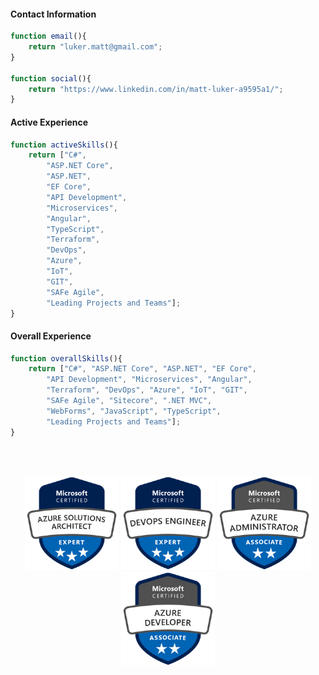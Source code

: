 #### Contact Information
```js
function email(){
	return "luker.matt@gmail.com";
}

function social(){
	return "https://www.linkedin.com/in/matt-luker-a9595a1/";
}
```
#### Active Experience
```js
function activeSkills(){
	return ["C#",
		"ASP.NET Core",
		"ASP.NET",
		"EF Core",
		"API Development",
		"Microservices",
		"Angular",
		"TypeScript",
		"Terraform",
		"DevOps",
		"Azure",
		"IoT",
		"GIT",
		"SAFe Agile",
		"Leading Projects and Teams"];
}
```
#### Overall Experience
```js
function overallSkills(){
	return ["C#", "ASP.NET Core", "ASP.NET", "EF Core",
		"API Development", "Microservices", "Angular",
		"Terraform", "DevOps", "Azure", "IoT", "GIT",
		"SAFe Agile", "Sitecore", ".NET MVC",
		"WebForms", "JavaScript", "TypeScript",
		"Leading Projects and Teams"];
}
```
</br></br>
<p style="text-align: center">
<img src="./assets/badges/azure-solutions-architect-expert.png" width="150"/>
<img src="./assets/badges/azure-devops-engineer-expert.png" width="150"/>
<img src="./assets/badges/azure-administrator-associate.png" width="150"/>
<img src="./assets/badges/azure-developer-associate.png" width="150"/>
</p>

